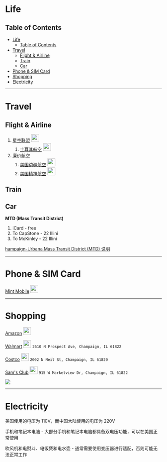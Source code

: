 # Life

## Table of Contents

- [Life](#life)
  - [Table of Contents](#table-of-contents)
- [Travel](#travel)
  - [Flight \& Airline](#flight--airline)
  - [Train](#train)
  - [Car](#car)
- [Phone \& SIM Card](#phone--sim-card)
- [Shopping](#shopping)
- [Electricity](#electricity)


---

# Travel

## Flight & Airline

1. [星空联盟](https://flights.staralliance.com/zh/) <img src="./Pics/flight002.png" height=25>
   1. [土耳其航空](https://www.turkishairlines.com/) <img src="./Pics/flight001.webp" height=25>
2. 廉价航空
   1. [美国边疆航空](https://www.flyfrontier.com/) <img src="./Pics/flight003.svg" height=25>
   2. [美国精神航空](https://www.spirit.com/) <img src="./Pics/flight004.svg" height=25>

## Train




## Car

**MTD (Mass Transit District)**
1. iCard - free
2. To CapStone - 22 Illini
3. To McKinley - 22 Illini

[hampaign-Urbana Mass Transit District (MTD) 说明](./MTD-Bus.pdf)




---

# Phone & SIM Card

[Mint Mobile](https://www.mintmobile.com/checkout/order-received/6480430/?key=wc_order_ex2j7LVYpeE9j&wc_nd=1) <img src="./Pics/phone001.png" height=25>


---

# Shopping

[Amazon](https://www.amazon.com/) <img src="./Pics/shop003.png" height=25>

[Walmart](https://www.walmart.com/) <img src="./Pics/shop002.png" height=25> `2610 N Prospect Ave, Champaign, IL 61822`

[Costco](https://www.costco.com/) <img src="./Pics/shop006.png" height=25> `2002 N Neil St, Champaign, IL 61820`

[Sam's Club](https://www.samsclub.com/) <img src="./Pics/shop005.png" height=25> `915 W Marketview Dr, Champaign, IL 61822`

![](Pics/shop000.png)

---

# Electricity

美国使用的电压为 110V，而中国大陆使用的电压为 220V

手机和笔记本电脑 - 大部分手机和笔记本电脑都具备双电压功能，可以在美国正常使用

吹风机和电熨斗、电饭煲和电水壶 - 通常需要使用变压器进行适配，否则可能无法正常工作




